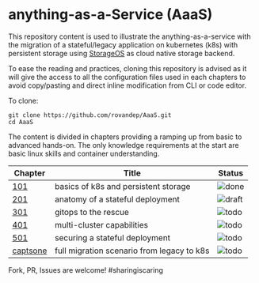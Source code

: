# anything-as-a-Service (AaaS)
This repository content is used to illustrate the anything-as-a-service with the migration of a stateful/legacy application on kubernetes (k8s) with persistent storage using [StorageOS](https://storageos.com) as cloud native storage backend.  

To ease the reading and practices, cloning this repository is advised as it will give the access to all the configuration files used in each chapters to avoid copy/pasting and direct inline modification from CLI or code editor. 

To clone:
```
git clone https://github.com/rovandep/AaaS.git
cd AaaS
```

The content is divided in chapters providing a ramping up from basic to advanced hands-on. The only knowledge requirements at the start are basic linux skills and container understanding. 

| Chapter  | Title | Status |
| --- | --- | --- | 
| [101](doc/101/) | basics of k8s and persistent storage | ![done](https://img.shields.io/badge/status-100%25-green)|
| [201](doc/201/) | anatomy of a stateful deployment | ![draft](https://img.shields.io/badge/status-75%25-yellow) |
| [301]() | gitops to the rescue | ![todo](https://img.shields.io/badge/status-0%25-red) |
| [401]() | multi-cluster capabilities | ![todo](https://img.shields.io/badge/status-0%25-red) |
| [501]() | securing a stateful deployment | ![todo](https://img.shields.io/badge/status-0%25-red) |
| [captsone]() | full migration scenario from legacy to k8s | ![todo](https://img.shields.io/badge/status-0%25-red) |

Fork, PR, Issues are welcome! #sharingiscaring